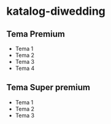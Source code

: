 # katalog-diwedding
## Tema Premium 
- Tema 1
- Tema 2
- Tema 3
- Tema 4
## Tema Super premium
- Tema 1
- Tema 2
- Tema 3
